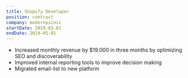 ```yaml
---
title: Shopify Developer
position: contract
company: modernpicnic
startDate: 2019-03-01
endDate: 2019-05-01
---
```

- Increased monthly revenue by $19.000 in three months by optimizing SEO and discoverability
- Improved internal reporting tools to improve decision making
- Migrated email-list to new platform
  